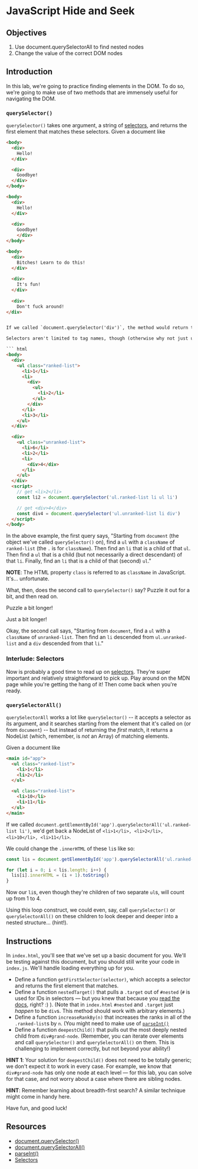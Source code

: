 # JavaScript Hide and Seek

## Objectives

1. Use document.querySelectorAll to find nested nodes
2. Change the value of the correct DOM nodes

## Introduction

In this lab, we're going to practice finding elements in the DOM. To do so, we're going to make use of two methods that are immensely useful for navigating the DOM.

### `querySelector()`

`querySelector()` takes one argument, a string of [selectors](https://developer.mozilla.org/en-US/docs/Web/Guide/CSS/Getting_Started/Selectors), and returns the first element that matches these selectors. Given a document like

``` html
<body>
  <div>
    Hello!
  </div>

  <div>
    Goodbye!
  </div>
</body>
```

``` html
<body>
  <div>
    Hello!
  </div>
  
  <div>
    Goodbye!
    </div>
</body>
```

``` html
<body>
  <div>
    Bitches! Learn to do this!
  </div>
  
  <div>
    It's fun!
  </div>
  
  <div>
    Don't fuck around!
</div>


If we called `document.querySelector('div')`, the method would return the first `div` (whose `.innerHTML` is "Hello!").

Selectors aren't limited to tag names, though (otherwise why not just use `document.getElementsByTagName('div')[0]`?). We can get very fancy.

``` html
<body>
  <div>
    <ul class="ranked-list">
      <li>1</li>
      <li>
        <div>
          <ul>
            <li>2</li>
          </ul>
        </div>
      </li>
      <li>3</li>
    </ul>
  </div>

  <div>
    <ul class="unranked-list">
      <li>6</li>
      <li>2</li>
      <li>
        <div>4</div>
      </li>
    </ul>
  </div>
  <script>
    // get <li>2</li>
    const li2 = document.querySelector('ul.ranked-list li ul li')

    // get <div>4</div>
    const div4 = document.querySelector('ul.unranked-list li div')
  </script>
</body>
```

In the above example, the first query says, "Starting from `document` (the object we've called `querySelector()` on), find a `ul` with a `className` of `ranked-list` (the `.` is for `className`). Then find an `li` that is a child of that `ul`. Then find a `ul` that is a child (but not necessarily a direct descendant) of that `li`. Finally, find an `li` that is a child of that (second) `ul`."

**NOTE**: The HTML property `class` is referred to as `className` in JavaScript. It's... unfortunate.

What, then, does the second call to `querySelector()` say? Puzzle it out for a bit, and then read on.

Puzzle a bit longer!

Just a bit longer!

Okay, the second call says, "Starting from `document`, find a `ul` with a `className` of `unranked-list`. Then find an `li` descended from `ul.unranked-list` and a `div` descended from that `li`."

### Interlude: Selectors

Now is probably a good time to read up on [selectors](https://developer.mozilla.org/en-US/docs/Web/Guide/CSS/Getting_Started/Selectors). They're super important and relatively straightforward to pick up. Play around on the MDN page while you're getting the hang of it! Then come back when you're ready.

### `querySelectorAll()`

`querySelectorAll` works a lot like `querySelector()` -- it accepts a selector as its argument, and it searches starting from the element that it's called on (or from `document`) -- but instead of returning the _first_ match, it returns a NodeList (which, remember, is _not_ an Array) of matching elements.

Given a document like

``` html
<main id="app">
  <ul class="ranked-list">
    <li>1</li>
    <li>2</li>
  </ul>

  <ul class="ranked-list">
    <li>10</li>
    <li>11</li>
  </ul>
</main>
```

If we called `document.getElementById('app').querySelectorAll('ul.ranked-list li')`, we'd get back a NodeList of `<li>1</li>, <li>2</li>, <li>10</li>, <li>11</li>`.

We could change the `.innerHTML` of these `li`s like so:

``` javascript
const lis = document.getElementById('app').querySelectorAll('ul.ranked-list li')

for (let i = 0; i < lis.length; i++) {
  lis[i].innerHTML = (i + 1).toString()
}
```

Now our `li`s, even though they're children of two separate `ul`s, will count up from 1 to 4.

Using this loop construct, we could even, say, call `querySelector()` or `querySelectorAll()` on these children to look deeper and deeper into a nested structure... (hint!).

## Instructions

In `index.html`, you'll see that we've set up a basic document for you. We'll be testing against this document, but you should still write your code in `index.js`. We'll handle loading everything up for you.

- Define a function `getFirstSelector(selector)`, which accepts a selector and returns the first element that matches.
- Define a function `nestedTarget()` that pulls a `.target` out of `#nested` (`#` is used for IDs in selectors — but you knew that because you [read the docs](https://developer.mozilla.org/en-US/docs/Web/Guide/CSS/Getting_Started/Selectors), right? :) ). (Note that in `index.html` `#nested` and `.target` just _happen_ to be `div`s. This method should work with arbitrary elements.)
- Define a function `increaseRankBy(n)` that increases the ranks in all of the `.ranked-list`s by `n`. (You might need to make use of [`parseInt()`](https://developer.mozilla.org/en-US/docs/Web/JavaScript/Reference/Global_Objects/parseInt)
- Define a function `deepestChild()` that pulls out the most deeply nested child
from `div#grand-node`. (Remember, you can iterate over elements and call
`querySelector()` and `querySelectorAll()` on them. This is challenging to
implement correctly, but not beyond your ability!)

**HINT 1**: Your solution for `deepestChild()` does not need to be totally
generic; we don't expect it to work in every case. For example, we know that
`div#grand-node` has only one node at each level — for this lab, you can solve
for that case, and not worry about a case where there are sibling nodes.

**HINT**: Remember learning about breadth-first search? A similar technique
might come in handy here.

Have fun, and good luck!

## Resources

- [document.querySelector()](https://developer.mozilla.org/en-US/docs/Web/API/Document/querySelector)
- [document.querySelectorAll()](https://developer.mozilla.org/en-US/docs/Web/API/Document/querySelectorAll)
- [parseInt()](https://developer.mozilla.org/en-US/docs/Web/JavaScript/Reference/Global_Objects/parseInt)
- [Selectors](https://developer.mozilla.org/en-US/docs/Web/Guide/CSS/Getting_Started/Selectors)
